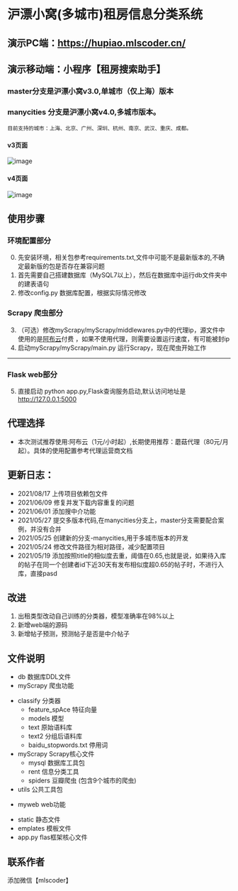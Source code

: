 # 沪漂小窝(多城市)租房信息分类系统
## 演示PC端：https://hupiao.mlscoder.cn/ 
## 演示移动端：小程序【租房搜索助手】
### master分支是沪漂小窝v3.0,单城市（仅上海）版本
### manycities 分支是沪漂小窝v4.0,多城市版本。
    目前支持的城市：上海、北京、广州、深圳、杭州、南京、武汉、重庆、成都。
#### v3页面
![image](https://user-images.githubusercontent.com/49440936/118770069-79f9c180-b8b3-11eb-921f-d315dfc5597d.png)
#### v4页面
![image](https://user-images.githubusercontent.com/49440936/119754742-74176800-bed3-11eb-9d25-5bbb99a77c12.png)


## 使用步骤
### 环境配置部分

0. 先安装环境，相关包参考requirements.txt,文件中可能不是最新版本的,不确定最新版的包是否存在兼容问题
1. 首先需要自己搭建数据库（MySQL7以上），然后在数据库中运行db文件夹中的建表语句
2. 修改config.py 数据库配置，根据实际情况修改
### Scrapy 爬虫部分

3. （可选）修改myScrapy/myScrapy/middlewares.py中的代理ip，源文件中使用的是[阿布云](https://www.abuyun.com/ "阿布云")付费 ，如果不使用代理，则需要设置运行速度，有可能被封ip
4. 启动myScrapy/myScrapy/main.py 运行Scrapy，现在爬虫开始工作
------------
### Flask web部分

5. 直接启动 python app.py,Flask查询服务启动,默认访问地址是 http://127.0.0.1:5000 

## 代理选择
* 本次测试推荐使用:阿布云（1元/小时起）,长期使用推荐：蘑菇代理（80元/月起）。具体的使用配置参考代理运营商文档

## 更新日志：
* 2021/08/17 上传项目依赖包文件
* 2021/06/09 修复并发下载内容重复的问题
* 2021/06/01 添加搜中介功能
* 2021/05/27 提交多版本代码,在manycities分支上，master分支需要配合案例，并没有合并
* 2021/05/25 创建新的分支-manycities,用于多城市版本的开发
* 2021/05/24 修改文件路径为相对路径，减少配置项目
* 2021/05/19 添加按照title的相似度去重，阈值在0.65,也就是说，如果待入库的帖子在同一个创建者id下近30天有发布相似度超0.65的帖子时，不进行入库，直接pasd

## 改进
1. 出租类型改动自己训练的分类器，模型准确率在98%以上
2. 新增web端的源码
3. 新增帖子预测，预测帖子是否是中介帖子

## 文件说明
- db 数据库DDL文件
- myScrapy 爬虫功能
 * classify 分类器
    * feature_spAce 特征向量
    * models 模型
    * text 原始语料库
    * text2 分组后语料库
    * baidu_stopwords.txt 停用词
 * myScrapy Scrapy核心文件
    * mysql 数据库工具包
    * rent 信息分类工具
    * spiders 豆瓣爬虫 (包含9个城市的爬虫)
 * utils 公共工具包
- myweb web功能
 * static 静态文件
 * emplates 模板文件
 * app.py flas框架核心文件

## 联系作者
添加微信【mlscoder】
